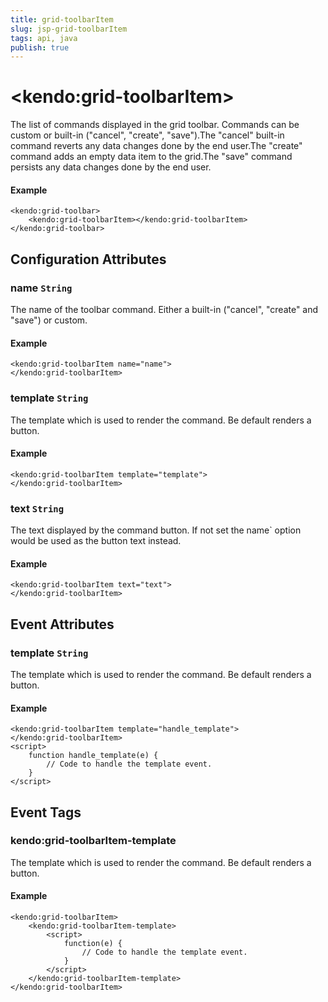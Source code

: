 ```yaml
---
title: grid-toolbarItem
slug: jsp-grid-toolbarItem
tags: api, java
publish: true
---
```


# \<kendo:grid-toolbarItem\>

The list of commands displayed in the grid toolbar. Commands can be custom or built-in ("cancel", "create", "save").The "cancel" built-in command reverts any data changes done by the end user.The "create" command adds an empty data item to the grid.The "save" command persists any data changes done by the end user.

#### Example
    <kendo:grid-toolbar>
        <kendo:grid-toolbarItem></kendo:grid-toolbarItem>
    </kendo:grid-toolbar>

## Configuration Attributes

### name `String`

The name of the toolbar command. Either a built-in ("cancel", "create" and "save") or custom.

#### Example
    <kendo:grid-toolbarItem name="name">
    </kendo:grid-toolbarItem>

### template `String`

The template which is used to render the command. Be default renders a button.

#### Example
    <kendo:grid-toolbarItem template="template">
    </kendo:grid-toolbarItem>

### text `String`

The text displayed by the command button. If not set the name` option would be used as the button text instead.

#### Example
    <kendo:grid-toolbarItem text="text">
    </kendo:grid-toolbarItem>


## Event Attributes

### template `String`

The template which is used to render the command. Be default renders a button.

#### Example
    <kendo:grid-toolbarItem template="handle_template">
    </kendo:grid-toolbarItem>
    <script>
        function handle_template(e) {
            // Code to handle the template event.
        }
    </script>

## Event Tags

### kendo:grid-toolbarItem-template

The template which is used to render the command. Be default renders a button.

#### Example
    <kendo:grid-toolbarItem>
        <kendo:grid-toolbarItem-template>
            <script>
                function(e) {
                    // Code to handle the template event.
                }
            </script>
        </kendo:grid-toolbarItem-template>
    </kendo:grid-toolbarItem>

